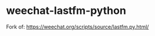 weechat-lastfm-python
=====================
Fork of: https://weechat.org/scripts/source/lastfm.py.html/
